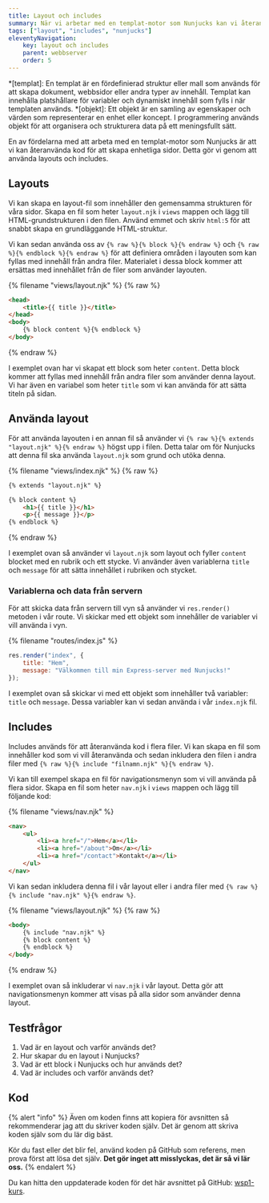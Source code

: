 ```yaml
---
title: Layout och includes
summary: När vi arbetar med en templat-motor som Nunjucks kan vi återanvända kod för att skapa enhetliga sidor. Detta gör vi genom att använda layouts och includes.
tags: ["layout", "includes", "nunjucks"]
eleventyNavigation:
    key: layout och includes
    parent: webbserver
    order: 5
---
```

*[templat]: En templat är en fördefinierad struktur eller mall som används för att skapa dokument, webbsidor eller andra typer av innehåll. Templat kan innehålla platshållare för variabler och dynamiskt innehåll som fylls i när templaten används.
*[objekt]: Ett objekt är en samling av egenskaper och värden som representerar en enhet eller koncept. I programmering används objekt för att organisera och strukturera data på ett meningsfullt sätt.

En av fördelarna med att arbeta med en templat-motor som Nunjucks är att vi kan återanvända kod för att skapa enhetliga sidor. Detta gör vi genom att använda layouts och includes.

## Layouts

Vi kan skapa en layout-fil som innehåller den gemensamma strukturen för våra sidor. Skapa en fil som heter `layout.njk` i `views` mappen och lägg till HTML-grundstrukturen i den filen. Använd emmet och skriv `html:5` för att snabbt skapa en grundläggande HTML-struktur.

Vi kan sedan använda oss av `{% raw %}{% block %}{% endraw %}` och `{% raw %}{% endblock %}{% endraw %}` för att definiera områden i layouten som kan fyllas med innehåll från andra filer. Materialet i dessa block kommer att ersättas med innehållet från de filer som använder layouten.

{% filename "views/layout.njk" %}
{% raw %}
```html
<head>
    <title>{{ title }}</title>
</head>
<body>
    {% block content %}{% endblock %}
</body>
```
{% endraw %}

I exemplet ovan har vi skapat ett block som heter `content`. Detta block kommer att fyllas med innehåll från andra filer som använder denna layout. Vi har även en variabel som heter `title` som vi kan använda för att sätta titeln på sidan.

## Använda layout

För att använda layouten i en annan fil så använder vi `{% raw %}{% extends "layout.njk" %}{% endraw %}` högst upp i filen. Detta talar om för Nunjucks att denna fil ska använda `layout.njk` som grund och utöka denna.

{% filename "views/index.njk" %}
{% raw %}
```html
{% extends "layout.njk" %}

{% block content %}
    <h1>{{ title }}</h1>
    <p>{{ message }}</p>
{% endblock %}
```
{% endraw %}

I exemplet ovan så använder vi `layout.njk` som layout och fyller `content` blocket med en rubrik och ett stycke. Vi använder även variablerna `title` och `message` för att sätta innehållet i rubriken och stycket.

### Variablerna och data från servern

För att skicka data från servern till vyn så använder vi `res.render()` metoden i vår route. Vi skickar med ett objekt som innehåller de variabler vi vill använda i vyn.

{% filename "routes/index.js" %}
```js
res.render("index", {
    title: "Hem",
    message: "Välkommen till min Express-server med Nunjucks!"
});
```

I exemplet ovan så skickar vi med ett objekt som innehåller två variabler: `title` och `message`. Dessa variabler kan vi sedan använda i vår `index.njk` fil.

## Includes

Includes används för att återanvända kod i flera filer. Vi kan skapa en fil som innehåller kod som vi vill återanvända och sedan inkludera den filen i andra filer med `{% raw %}{% include "filnamn.njk" %}{% endraw %}`.

Vi kan till exempel skapa en fil för navigationsmenyn som vi vill använda på flera sidor. Skapa en fil som heter `nav.njk` i `views` mappen och lägg till följande kod:

{% filename "views/nav.njk" %}
```html
<nav>
    <ul>
        <li><a href="/">Hem</a></li>
        <li><a href="/about">Om</a></li>
        <li><a href="/contact">Kontakt</a></li>
    </ul>
</nav>
```

Vi kan sedan inkludera denna fil i vår layout eller i andra filer med `{% raw %}{% include "nav.njk" %}{% endraw %}`.

{% filename "views/layout.njk" %}
{% raw %}
```html
<body>
    {% include "nav.njk" %}
    {% block content %}
    {% endblock %}
</body>
```
{% endraw %}

I exemplet ovan så inkluderar vi `nav.njk` i vår layout. Detta gör att navigationsmenyn kommer att visas på alla sidor som använder denna layout.

## Testfrågor

1. Vad är en layout och varför används det?
2. Hur skapar du en layout i Nunjucks?
3. Vad är ett block i Nunjucks och hur används det?
4. Vad är includes och varför används det?

## Kod

{% alert "info" %}
Även om koden finns att kopiera för avsnitten så rekommenderar jag att du skriver koden själv. Det är genom att skriva koden själv som du lär dig bäst.

Kör du fast eller det blir fel, använd koden på GitHub som referens, men prova först att lösa det själv.
<strong>Det gör inget att misslyckas, det är så vi lär oss.</strong>
{% endalert %}

Du kan hitta den uppdaterade koden för det här avsnittet på GitHub: [wsp1-kurs](https://github.com/jensadev/wsp1-kurs/commit/8bed379ee3e998d42c5c561a3ee95dc64bc0d4bc).


